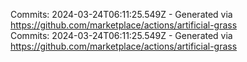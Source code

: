 Commits: 2024-03-24T06:11:25.549Z - Generated via https://github.com/marketplace/actions/artificial-grass
<br>
Commits: 2024-03-24T06:11:25.549Z - Generated via https://github.com/marketplace/actions/artificial-grass
<br>
